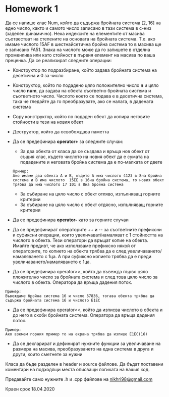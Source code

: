 # Homework 1

Да се напише клас Num, който да съдържа бройната система [2, 16] на едно число, както и самото число записано в тази система в c-низ (заделен динамично). Нека индексите на елементите от масива съотвестват на степените на основата на бройната система. Т.е. ако имаме числото 15AF в шестнайсетична бройна система то в масива ще е записано FA51. Знака на числото може да го запишете в отделна променлива или като стойност в първия елемент на масива по ваша преценка. Да се реализират следните операции:

* Конструктор по подразбиране, който задава бройната система на десетична и 0 за число
* Конструктор, който по подадено цяло положително число <b>n</b> и цяло число <b>num</b>, да задава на обекта съответно бройната система и съответното число. Числото което се подава е в десетична система, така че гледайте да го преобразувате, ако се налага, в дадената система  
* Copy конструктор, който по подаден обект да копира неговите стойности в тези на новия обект
* Деструктор, който да освобождава паметта
* Да се предефинира <b>operator+</b> за следните случаи:
    
    * За два обекта от класа да се създава и връща нов обект от същия клас, където числото на новия обект да е сумата на подадените и неговата бройна система да е по-малката от двете
    ```
    Пример:
    Ако имаме два обекта A и B, където А има числото 4123 в 8на бройна система и B има числото  15EE в 16на бройна система, то новия обект трябва да има числото 17 101 в 8на бройна система
    ```
    * За събиране на цяло число с обект отляво, изпълняващ горните критерии
    * За събиране на цяло число с обект отдясно, изпълняващ горните критерии
* Да се предефинира <b>operator-</b> като за горните случаи
* Да се предефинират операторите ++ и -- за съответните префиксни и суфиксни операции, които увеличават/намаляват с 1 стойността на числото в обекта. Тези оператори да връщат копие на обекта. Имайте предивт, че ако използваме префиксно някой от операторите, то копието на обекта трябва да е след увеличаването/намаляването с 1ца. А при суфиксно копието трябва да е преди увеличаването/намаляването с 1ца.
* Да се предефинира operator>>, който да въвежда първо цяло пложително число за бройната система и след това цяло число за числото в обекта. Оператора да връща дадения поток.
 ```
 Пример:
 Въвеждаме бройна система 16 и число 57836, тогава обекта трябва да съдържа бройната система 16 и числото Е1ЕC
 ```

* Да се предефинира operator<<, който да изписва числото в обекта и  до него в скоби бройната система. Оператора да връща дадения поток.
```
Пример:
Ако вземем горния пример то на екрана трябва да изпише E1EC(16)
```
* Да се декларират и дефинират нужните функции за увеличаване на размера на масива, преобразуването на една система в друга и други, които сметнете за нужни

Класа да бъде разделен в header и source файлове. Да бъдат поставени коментари на подходящи места описващи логиката на вашия код.

Предавайте само нужните .h и .cpp файлове на nikhri98@gmail.com

Краен срок 18.04.2020